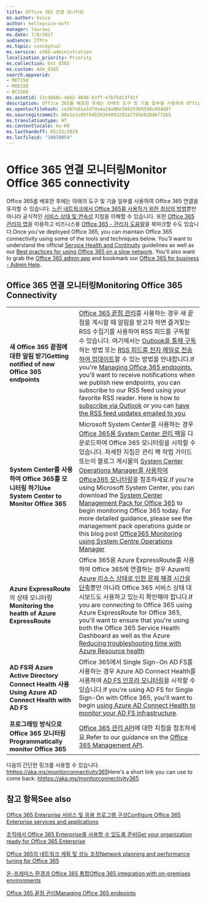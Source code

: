 ```yaml
---
title: Office 365 연결 모니터링
ms.author: kvice
author: kelleyvice-msft
manager: laurawi
ms.date: 7/6/2017
audience: ITPro
ms.topic: conceptual
ms.service: o365-administration
localization_priority: Priority
ms.collection: Ent_O365
ms.custom: Adm_O365
search.appverid:
- MET150
- MOE150
- BCS160
ms.assetid: 53cdb60c-a6b2-4848-b3ff-e7b75dc3fd1f
description: Office 365를 배포한 후에는 아래의 도구 및 기술 일부를 사용하여 Office 365 연결을 유지할 수 있습니다. 느린 네트워크에서 Office 365를 사용하기 위한 최상의 방법뿐만 아니라 공식적인 서비스 상태 및 연속성 지침을 이해할 수 있습니다. 또한 Office 365 관리자 앱을 이용하고 비즈니스용 Office 365 - 관리자 도움말을 북마크할 수도 있습니다.
ms.openlocfilehash: ce307e01a3d7da4a24a06e58d293b9598c684d8f
ms.sourcegitcommit: 08e1e1c09f64926394043291a77856620d6f72b5
ms.translationtype: HT
ms.contentlocale: ko-KR
ms.lasthandoff: 05/15/2019
ms.locfileid: "34070054"
---
```

# <a name="monitor-office-365-connectivity"></a><span data-ttu-id="b406b-105">Office 365 연결 모니터링</span><span class="sxs-lookup"><span data-stu-id="b406b-105">Monitor Office 365 connectivity</span></span>

<span data-ttu-id="b406b-p102">Office 365를 배포한 후에는 아래의 도구 및 기술 일부를 사용하여 Office 365 연결을 유지할 수 있습니다. [느린 네트워크에서 Office 365를 사용하기 위한 최상의 방법](https://support.office.com/article/fd16c8d2-4799-4c39-8fd7-045f06640166)뿐만 아니라 공식적인 [서비스 상태 및 연속성](https://technet.microsoft.com/library/office-365-service-health.aspx) 지침을 이해할 수 있습니다. 또한 [Office 365 관리자 앱](https://blogs.office.com/2015/03/13/administer-on-the-go-with-the-updated-office-365-admin-app/)을 이용하고 비즈니스용 [Office 365 - 관리자 도움말](https://support.office.com/article/17d3ff3f-3601-466e-b5a1-482b31cfb791)을 북마크할 수도 있습니다.</span><span class="sxs-lookup"><span data-stu-id="b406b-p102">Once you've deployed Office 365, you can maintain Office 365 connectivity using some of the tools and techniques below. You'll want to understand the official [Service Health and Continuity](https://technet.microsoft.com/library/office-365-service-health.aspx) guidelines as well as our [Best practices for using Office 365 on a slow network](https://support.office.com/article/fd16c8d2-4799-4c39-8fd7-045f06640166). You'll also want to grab the [Office 365 admin app](https://blogs.office.com/2015/03/13/administer-on-the-go-with-the-updated-office-365-admin-app/) and bookmark our [Office 365 for business - Admin Help](https://support.office.com/article/17d3ff3f-3601-466e-b5a1-482b31cfb791).</span></span>
  
## <a name="monitoring-office-365-connectivity"></a><span data-ttu-id="b406b-109">Office 365 연결 모니터링</span><span class="sxs-lookup"><span data-stu-id="b406b-109">Monitoring Office 365 Connectivity</span></span>

|||
|:-----|:-----|
|<span data-ttu-id="b406b-110">**새 Office 365 끝점에 대한 알림 받기**</span><span class="sxs-lookup"><span data-stu-id="b406b-110">**Getting notified of new Office 365 endpoints**</span></span> <br/> |<span data-ttu-id="b406b-p103">[Office 365 끝점 관리](https://support.office.com/article/99cab9d4-ef59-4207-9f2b-3728eb46bf9a)를 사용하는 경우 새 끝점을 게시할 때 알림을 받고자 하면 즐겨찾는 RSS 수집기를 사용하여 RSS 피드를 구독할 수 있습니다. 여기에서는 [Outlook을 통해 구독](https://go.microsoft.com/fwlink/p/?LinkId=532416)하는 방법 또는 [RSS 피드를 전자 메일로 전송하여 업데이트](https://go.microsoft.com/fwlink/p/?LinkId=532417)할 수 있는 방법을 안내합니다.</span><span class="sxs-lookup"><span data-stu-id="b406b-p103">If you're [Managing Office 365 endpoints](https://support.office.com/article/99cab9d4-ef59-4207-9f2b-3728eb46bf9a), you'll want to receive notifications when we publish new endpoints, you can subscribe to our RSS feed using your favorite RSS reader. Here is how to [subscribe via Outlook](https://go.microsoft.com/fwlink/p/?LinkId=532416) or you can [have the RSS feed updates emailed to you](https://go.microsoft.com/fwlink/p/?LinkId=532417).  </span></span><br/> |
|<span data-ttu-id="b406b-113">**System Center를 사용하여 Office 365를 모니터링 하기**</span><span class="sxs-lookup"><span data-stu-id="b406b-113">**Use System Center to Monitor Office 365**</span></span> <br/> |<span data-ttu-id="b406b-p104">Microsoft System Center를 사용하는 경우 [Office 365용 System Center 관리 팩](https://www.microsoft.com/download/details.aspx?id=43708)을 다운로드하여 Office 365 모니터링을 시작할 수 있습니다. 자세한 지침은 관리 팩 작업 가이드 또는이 블로그 게시물의 [System Center Operations Manager를 사용하여 Office365 모니터링](https://blogs.msdn.com/b/mvpawardprogram/archive/2015/07/08/office365-monitoring-using-system-centre-operations-manager.aspx)을 참조하세요.</span><span class="sxs-lookup"><span data-stu-id="b406b-p104">If you're using Microsoft System Center, you can download the [System Center Management Pack for Office 365](https://www.microsoft.com/download/details.aspx?id=43708) to begin monitoring Office 365 today. For more detailed guidance, please see the management pack operations guide or this blog post [Office365 Monitoring using System Centre Operations Manager](https://blogs.msdn.com/b/mvpawardprogram/archive/2015/07/08/office365-monitoring-using-system-centre-operations-manager.aspx)</span></span> <br/> |
|<span data-ttu-id="b406b-116">**Azure ExpressRoute**의 상태 모니터링</span><span class="sxs-lookup"><span data-stu-id="b406b-116">**Monitoring the health of Azure ExpressRoute**</span></span> <br/> |<span data-ttu-id="b406b-117">Office 365용 Azure ExpressRoute를 사용하여 Office 365에 연결하는 경우 Azure의 [Azure 리소스 상태로 인한 문제 해결 시간을 단축](https://azure.microsoft.com/blog/reduce-troubleshooting-time-with-azure-resource-health/)뿐만 아니라 Office 365 서비스 상태 대시보드도 사용하고 있는지 확인해야 합니다.</span><span class="sxs-lookup"><span data-stu-id="b406b-117">If you are connecting to Office 365 using Azure ExpressRoute for Office 365, you'll want to ensure that you're using both the Office 365 Service Health Dashboard as well as the Azure [Reducing troubleshooting time with Azure Resource health](https://azure.microsoft.com/blog/reduce-troubleshooting-time-with-azure-resource-health/)</span></span> <br/> |
|<span data-ttu-id="b406b-118">**AD FS와 Azure Active Directory Connect Health 사용**</span><span class="sxs-lookup"><span data-stu-id="b406b-118">**Using Azure AD Connect Health with AD FS**</span></span> <br/> |<span data-ttu-id="b406b-119">Office 365에서 Single Sign-On AD FS를 사용하는 경우 Azure AD Connect Health를 사용하여 [AD FS 인프라 모니터링](https://azure.microsoft.com/documentation/articles/active-directory-aadconnect-health-adfs/)을 시작할 수 있습니다.</span><span class="sxs-lookup"><span data-stu-id="b406b-119">If you're using AD FS for Single Sign-On with Office 365, you'll want to begin [using Azure AD Connect Health to monitor your AD FS infrastructure](https://azure.microsoft.com/documentation/articles/active-directory-aadconnect-health-adfs/).</span></span>  <br/> |
|<span data-ttu-id="b406b-120">**프로그래밍 방식으로 Office 365 모니터링**</span><span class="sxs-lookup"><span data-stu-id="b406b-120">**Programmatically monitor Office 365**</span></span> <br/> |<span data-ttu-id="b406b-121">[Office 365 관리 API](https://docs.microsoft.com/office/office-365-management-api/office-365-management-apis-overview)에 대한 지침을 참조하세요.</span><span class="sxs-lookup"><span data-stu-id="b406b-121">Refer to our guidance on the [Office 365 Management API](https://docs.microsoft.com/office/office-365-management-api/office-365-management-apis-overview).</span></span>  <br/> |

<span data-ttu-id="b406b-122">다음의 간단한 링크를 사용할 수 있습니다. [hhttps://aka.ms/monitorconnectivity365](https://aka.ms/monitorconnectivity365)</span><span class="sxs-lookup"><span data-stu-id="b406b-122">Here's a short link you can use to come back: [hhttps://aka.ms/monitorconnectivity365](https://aka.ms/monitorconnectivity365)</span></span>
  
## <a name="see-also"></a><span data-ttu-id="b406b-123">참고 항목</span><span class="sxs-lookup"><span data-stu-id="b406b-123">See also</span></span>

[<span data-ttu-id="b406b-124">Office 365 Enterprise 서비스 및 응용 프로그램 구성</span><span class="sxs-lookup"><span data-stu-id="b406b-124">Configure Office 365 Enterprise services and applications</span></span>](configure-services-and-applications.md)
  
[<span data-ttu-id="b406b-125">조직에서 Office 365 Enterprise를 사용할 수 있도록 준비</span><span class="sxs-lookup"><span data-stu-id="b406b-125">Get your organization ready for Office 365 Enterprise</span></span>](get-your-organization-ready-for-office-365.md)
  
[<span data-ttu-id="b406b-126">Office 365의 네트워크 계획 및 성능 조정</span><span class="sxs-lookup"><span data-stu-id="b406b-126">Network planning and performance tuning for Office 365</span></span>](network-planning-and-performance.md)
  
[<span data-ttu-id="b406b-127">온-프레미스 환경과 Office 365 통합</span><span class="sxs-lookup"><span data-stu-id="b406b-127">Office 365 integration with on-premises environments</span></span>](office-365-integration.md)
  
[<span data-ttu-id="b406b-128">Office 365 끝점 관리</span><span class="sxs-lookup"><span data-stu-id="b406b-128">Managing Office 365 endpoints</span></span>](https://support.office.com/article/99cab9d4-ef59-4207-9f2b-3728eb46bf9a)
